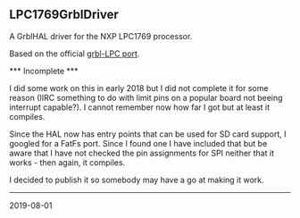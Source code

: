 ## LPC1769GrblDriver

A GrblHAL driver for the NXP LPC1769 processor.

Based on the official [grbl-LPC port](https://github.com/gnea/grbl-LPC).

*** Incomplete ***

I did some work on this in early 2018 but I did not complete it for some reason \(IIRC something to do with limit pins on a popular board not beeing interrupt capable?\). I cannot remember now how far I got but at least it compiles.

Since the HAL now has entry points that can be used for SD card support, I googled for a FatFs port. Since I found one I have included that but be aware that I have not checked the pin assignments for SPI neither that it works - then again, it compiles.

I decided to publish it so somebody may have a go at making it work.

---
2019-08-01
